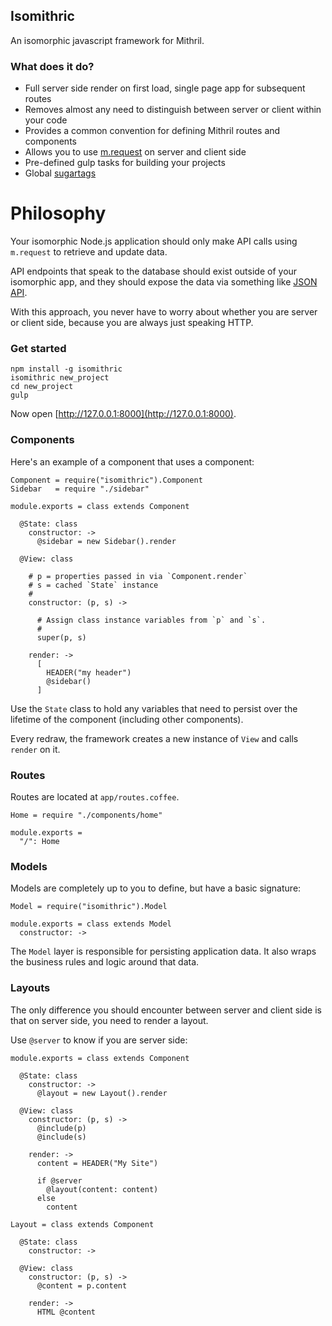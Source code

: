 ## Isomithric

An isomorphic javascript framework for Mithril.

### What does it do?

* Full server side render on first load, single page app for subsequent routes
* Removes almost any need to distinguish between server or client within your code
* Provides a common convention for defining Mithril routes and components
* Allows you to use [m.request](http://lhorie.github.io/mithril/mithril.request.html) on server and client side
* Pre-defined gulp tasks for building your projects
* Global [sugartags](https://github.com/jsguy/mithril.sugartags)

# Philosophy

Your isomorphic Node.js application should only make API calls using `m.request` to retrieve and update data.

API endpoints that speak to the database should exist outside of your isomorphic app, and they should expose the data via something like [JSON API](http://jsonapi.org).

With this approach, you never have to worry about whether you are server or client side, because you are always just speaking HTTP.

### Get started

    npm install -g isomithric
    isomithric new_project
    cd new_project
    gulp

Now open [http://127.0.0.1:8000](http://127.0.0.1:8000).

### Components

Here's an example of a component that uses a component:

    Component = require("isomithric").Component
    Sidebar   = require "./sidebar"

    module.exports = class extends Component

      @State: class
        constructor: ->
          @sidebar = new Sidebar().render

      @View: class

        # p = properties passed in via `Component.render`
        # s = cached `State` instance
        #
        constructor: (p, s) ->

          # Assign class instance variables from `p` and `s`.
          #
          super(p, s)

        render: ->
          [
            HEADER("my header")
            @sidebar()
          ]

Use the `State` class to hold any variables that need to persist over the lifetime of the component (including other components).

Every redraw, the framework creates a new instance of `View` and calls `render` on it.

### Routes

Routes are located at `app/routes.coffee`.

    Home = require "./components/home"

    module.exports =
      "/": Home

### Models

Models are completely up to you to define, but have a basic signature:

    Model = require("isomithric").Model

    module.exports = class extends Model
      constructor: ->

The `Model` layer is responsible for persisting application data. It also wraps the business rules and logic around that data.

### Layouts

The only difference you should encounter between server and client side is that on server side, you need to render a layout.

Use `@server` to know if you are server side:

    module.exports = class extends Component

      @State: class
        constructor: ->
          @layout = new Layout().render

      @View: class
        constructor: (p, s) ->
          @include(p)
          @include(s)

        render: ->
          content = HEADER("My Site")

          if @server
            @layout(content: content)
          else
            content

    Layout = class extends Component

      @State: class
        constructor: ->

      @View: class
        constructor: (p, s) ->
          @content = p.content
        
        render: ->
          HTML @content
